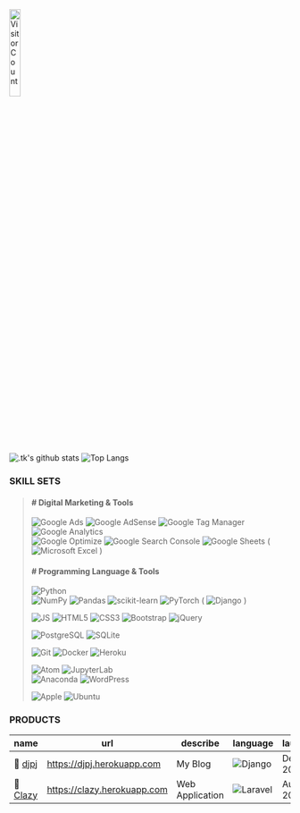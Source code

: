 <!--
### Hi there 👋
**GitHiru/GitHiru** is a ✨ _special_ ✨ repository because its `README.md` (this file) appears on your GitHub profile.
Here are some ideas to get you started:
 - 🔭 I’m currently working on ...
 - 🌱 I’m currently learning ...
 - 👯 I’m looking to collaborate on ...
 - 🤔 I’m looking for help with ...
 - 💬 Ask me about ...
 - 📫 How to reach me: ...
 - 😄 Pronouns: ...
 - ⚡ Fun fact: ...
-->


<!-- 👞 VISIT -->
<img src='https://profile-counter.glitch.me/Githiru/count.svg' alt='Visitor Count' width=20%>


<!-- 📊 INFO GRAPHIC -->
<!-- Cf. -------------------------------------------
https://github.com/anuraghazra/github-readme-stats
----------------------------------------------------
![.tk's trophy](https://github-profile-trophy.vercel.app/?username=GitHiru&theme=dark)
![.tk's chart1](https://raw.githubusercontent.com/GitHiru/GitHiru/main/profile-summary-card-output/solarized_dark/1-repos-per-language.svg)
![.tk's chart2](https://raw.githubusercontent.com/GitHiru/GitHiru/main/profile-summary-card-output/solarized_dark/2-most-commit-language.svg)
![.tk's wakatime stats](https://github-readme-stats.vercel.app/api/wakatime?username=GitHiru&layout=compact&theme=solarized-dark)
![Repo Card](https://github-readme-stats.vercel.app/api/pin/?username=anuraghazra&repo=github-readme-stats&theme=solarized-dark)
![Repo Card](https://github-readme-stats.vercel.app/api/pin/?username=anuraghazra&repo=github-readme-stats&theme=solarized-dark)
![.tk's graph](https://raw.githubusercontent.com/GitHiru/GitHiru/main/profile-summary-card-output/solarized_dark/0-profile-details.svg)
------------------------------------------------ -->

![.tk's github stats](https://github-readme-stats.vercel.app/api?username=GitHiru&show_icons=true&theme=solarized-dark&hide=issues,contribs)
![Top Langs](https://github-readme-stats.vercel.app/api/top-langs/?username=GitHiru&layout=compact&theme=solarized-dark&hide=html,css)


<!-- 📛 BADGE -->
<!-- Cf.--------------------------------------------
https://shields.io/
https://simpleicons.org/
 How to wright -------------------------------------
![](https://img.shields.io/badge/-.svg?logo=&style=flat&color=383c3c&logoColor=)
----------------------------------------------------
> ![PHP](https://img.shields.io/badge/PHP-777BB4.svg?logo=php&style=flat&color=383c3c&logoColor=)
> ![Laravel](https://img.shields.io/badge/-Laravel-FF2D20.svg?logo=laravel&style=flat&color=383c3c&logoColor=)
> ![MySQL](https://img.shields.io/badge/-MySQL-4479A1.svg?logo=mysql&style=flat&color=383c3c&logoColor=)
> ![OpenCV](https://img.shields.io/badge/-OpenCV-5C3EE8.svg?logo=opencv&style=flat&color=383c3c&logoColor=5C3EE8)
> ![Selenium](https://img.shields.io/badge/-Selenium-43B02A.svg?logo=selenium&style=flat&color=383c3c&logoColor=43B02A)
> ![TensorFlow](https://img.shields.io/badge/-TensorFlow-FF6F00.svg?logo=tensorflow&style=flat&color=383c3c&logoColor=)
> ![Keras](https://img.shields.io/badge/-Keras-D00000.svg?logo=keras&style=flat&color=383c3c&logoColor=D00000)
> ![Ansible](https://img.shields.io/badge/-Ansible-EE0000.svg?logo=ansible&style=flat&color=383c3c&logoColor=)
> ![AWS](https://img.shields.io/badge/-Amazon%20AWS-232F3E.svg?logo=amazon-aws&style=flat&color=383c3c&logoColor=)
> ![Google Cloud](https://img.shields.io/badge/-Google%20Cloud-EEE.svg?logo=google-cloud&style=flat&color=383c3c&logoColor=)
> ![Nginx](https://img.shields.io/badge/-Nginx-bfcfcf.svg?logo=nginx&style=flat&color=383c3c&logoColor=)
> ![Apache](https://img.shields.io/badge/-Apache-D22128.svg?logo=apache&style=flat&color=383c3c&logoColor=)
> ![Raspberry Pi](https://img.shields.io/badge/-Raspberry%20Pi-C51A4A.svg?logo=raspberry-pi&style=flat&logoColor=)
> ![Vim](https://img.shields.io/badge/-Vim-019733.svg?logo=vim&style=flat&color=383c3c&logoColor=)
> ![Google Chrome](https://img.shields.io/badge/-Google%20Chrome-4285F4.svg?logo=google-chrome&style=flat&color=383c3c&logoColor=4285F4)
> ![Twiiter](https://img.shields.io/badge/-Twitter-1DA1F2.svg?logo=twitter&style=flat&color=383c3c&logoColor=1DA1F2)
> ![Kaggle](https://img.shields.io/badge/-Kaggle-20BEFF.svg?logo=kaggle&style=flat&color=383c3c&logoColor=)
> ![GitHub](https://img.shields.io/badge/-GitHub-181717.svg?logo=github&style=flat&color=383c3c&logoColor=)
> ![Skype](https://img.shields.io/badge/-Skype-00AFF0.svg?logo=skype&style=flat&color=383c3c&logoColor=00AFF0)
> ![slack](https://img.shields.io/badge/-Slack-4A154B.svg?logo=slack&style=flat&color=383c3c&logoColor=4A154B)
> ![Discord](https://img.shields.io/badge/-Discord-7289DA.svg?logo=discord&style=flat&color=383c3c&logoColor=7289DA)
> ![trello](https://img.shields.io/badge/-Trello-0079BF.svg?logo=trello&style=flat&color=383c3c&logoColor=0079BF)
> ![Zoom](https://img.shields.io/badge/-Zoom-2D8CFF.svg?logo=zoom&style=flat&color=383c3c&logoColor=2D8CFF)
> ![Dark Reader](https://img.shields.io/badge/-Dark%20Reader-141E24.svg?logo=dark-reader&style=flat&color=383c3c&logoColor=141E24)
> ![XAMPP](https://img.shields.io/badge/-XAMPP-FB7A24.svg?logo=xampp&style=flat&color=383c3c&logoColor=)
> ![Salseforce](https://img.shields.io/badge/-Salseforce-00A1E0.svg?logo=salseforce&style=flat&color=383c3c&logoColor=00A1E0)
> ![McDonald's](https://img.shields.io/badge/-McDonald's-FBC817.svg?logo=mcdonald's&style=flat&color=383c3c&logoColor=)
> ![PUBGm](https://www.pubg.com/wp-content/themes/pubg/dist/icons/icons-eae9d17b30.svg?logo=pubg%20mobaile&style=flat&color=383c3c&logoColor=fff)
------------------------------------------------ -->


### SKILL SETS
> <!-- ----------------------------------------- -->
> #### # Digital Marketing & Tools
>
> ![Google Ads](https://img.shields.io/badge/-Google%20Ads-4285F4.svg?logo=google-ads&style=flat&color=383c3c&logoColor=4285F4)
> ![Google AdSense](https://img.shields.io/badge/-Google%20AdSense-4285F4.svg?logo=google-adsense&style=flat&color=383c3c&logoColor=4285F4)
> ![Google Tag Manager](https://img.shields.io/badge/-Google%20Tag%20Manager-4285F4.svg?logo=google-tag-manager&style=flat&color=383c3c&logoColor=4285F4)
> ![Google Analytics](https://img.shields.io/badge/-Google%20Analytics-E37400.svg?logo=google-analytics&style=flat&color=383c3c&logoColor=)<br>
> ![Google Optimize](https://img.shields.io/badge/-Google%20Optimize-B366F6.svg?logo=google-optimize&style=flat&color=383c3c&logoColor=B366F6)
> ![Google Search Console](https://img.shields.io/badge/-Google%20Search%20Console-458CF5.svg?logo=google-search-console&style=flat&color=383c3c&logoColor=458CF5)
> ![Google Sheets](https://img.shields.io/badge/-Google%20Sheets-E37400.svg?logo=google-sheets&style=flat&color=383c3c&logoColor=)
> ( ![Microsoft Excel](https://img.shields.io/badge/-Microsoft%20Excel-217346.svg?logo=microsoft-excel&style=flat&color=383c3c&logoColor=217346) )
>
> <!-- ------------------------------------------ -->
> #### # Programming Language & Tools
>
> ![Python](https://img.shields.io/badge/-Python-3776AB.svg?logo=python&style=flat&color=383c3c&logoColor=3776AB)<br>
> ![NumPy](https://img.shields.io/badge/-NumPy-013243.svg?logo=numpy&style=flat&color=383c3c&logoColor=013243)
> ![Pandas](https://img.shields.io/badge/-Pandas-150458.svg?logo=pandas&style=flat&color=383c3c&logoColor=150458)
> ![scikit-learn](https://img.shields.io/badge/-scikitlearn-F7931E.svg?logo=scikit-learn&style=flat&color=383c3c&logoColor=)
> ![PyTorch](https://img.shields.io/badge/-PyTorch-D00000.svg?logo=pytorch&style=flat&color=383c3c&logoColor=EE4C2C)
> ( ![Django](https://img.shields.io/badge/-Django-092E20.svg?logo=django&style=flat&color=383c3c&logoColor=092E20) )
>
> ![JS](https://img.shields.io/badge/Javascript-276DC3.svg?logo=javascript&style=flat&color=383c3c&logoColor=)
> ![HTML5](https://img.shields.io/badge/-HTML5-E34F26.svg?logo=html5&style=flat&color=383c3c&logoColor=)
> ![CSS3](https://img.shields.io/badge/-CSS3-1572B6.svg?logo=css3&style=flat&color=383c3c&logoColor=1572B6)
> ![Bootstrap](https://img.shields.io/badge/-Bootstrap-563D7C.svg?logo=bootstrap&style=flat&color=383c3c&logoColor=)
> ![jQuery](https://img.shields.io/badge/-jQuery-0769AD.svg?logo=jquery&style=flat&color=383c3c&logoColor=0769AD)
>
> ![PostgreSQL](https://img.shields.io/badge/-PostgreSQL-336791.svg?logo=postgresql&style=flat&color=383c3c&logoColor=336791)
> ![SQLite](https://img.shields.io/badge/-SQLite-003B57.svg?logo=sqlite&style=flat&color=383c3c&logoColor=003B57)
>
> ![Git](https://img.shields.io/badge/-Git-F05032.svg?logo=git&style=flat&color=383c3c&logoColor=)
> ![Docker](https://img.shields.io/badge/-Docker-EEE.svg?logo=docker&style=flat&color=383c3c&logoColor=)
> ![Heroku](https://img.shields.io/badge/-Heroku-563D7C.svg?logo=heroku&style=flat&color=383c3c&logoColor=563D7C)
>
> ![Atom](https://img.shields.io/badge/-Atom-66595C.svg?logo=atom&style=flat&color=383c3c&logoColor=66595C)
> ![JupyterLab](https://img.shields.io/badge/-JupyterLab-F37626.svg?logo=jupyter&style=flat&color=383c3c&logoColor=F37626)<br>
> ![Anaconda](https://img.shields.io/badge/-Anaconda-44A833.svg?logo=anaconda&style=flat&color=383c3c&logoColor=)
> ![WordPress](https://img.shields.io/badge/-WordPress-21759B.svg?logo=wordpress&style=flat&color=383c3c&logoColor=21759B)
>
> ![Apple](https://img.shields.io/badge/-Macintosh-000000.svg?logo=apple&style=flat&color=383c3c&logoColor=)
> ![Ubuntu](https://img.shields.io/badge/-Ubuntu-6F52B5.svg?logo=ubuntu&style=flat&color=383c3c&logoColor=)


### PRODUCTS

|name|url|describe|language|launch|
|-|-|-|-|-|
|💽 [djpj](https://djpj.herokuapp.com)|https://djpj.herokuapp.com|My Blog|![Django](https://img.shields.io/badge/-Django-092E20.svg?logo=django&style=flat&color=383c3c&logoColor=092E20)|Dec, 2020|
|🦥 [Clazy](https://clazy.herokuapp.com)|https://clazy.herokuapp.com|Web Application|![Laravel](https://img.shields.io/badge/-Laravel-FF2D20.svg?logo=laravel&style=flat&color=383c3c&logoColor=)|Aug, 2019|

<!--
２０２０：活動実績
<img src="https://grass-graph.moshimo.works/images/GitHiru.png">
-->

